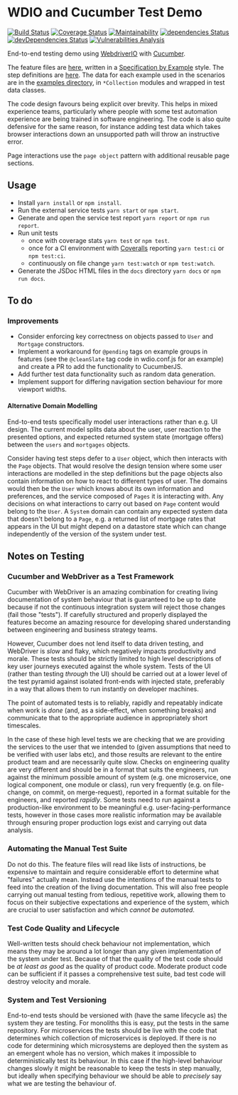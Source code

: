 # WDIO and Cucumber Test Demo
[![Build Status](https://travis-ci.org/jimCresswell/e2e-web-test-framework-demo.svg?branch=master)](https://travis-ci.org/jimCresswell/e2e-web-test-framework-demo)
[![Coverage Status](https://coveralls.io/repos/github/jimCresswell/e2e-web-test-framework-demo/badge.svg?branch=master)](https://coveralls.io/github/jimCresswell/e2e-web-test-framework-demo?branch=master)
[![Maintainability](https://api.codeclimate.com/v1/badges/72c356a84ab64c90c952/maintainability)](https://codeclimate.com/github/jimCresswell/sr2-nw-jim/maintainability)
[![dependencies Status](https://david-dm.org/jimCresswell/e2e-web-test-framework-demo/status.svg)](https://david-dm.org/jimCresswell/e2e-web-test-framework-demo)
[![devDependencies Status](https://david-dm.org/jimCresswell/e2e-web-test-framework-demo/dev-status.svg)](https://david-dm.org/jimCresswell/e2e-web-test-framework-demo?type=dev)
[![Vulnerabilities Analysis](https://snyk.io/test/github/jimCresswell/e2e-web-test-framework-demo/badge.svg?targetFile=package.json)](https://snyk.io/test/github/jimCresswell/e2e-web-test-framework-demo?targetFile=package.json)

End-to-end testing demo using [WebdriverIO](https://webdriver.io/) with [Cucumber](https://cucumber.io/).

The feature files are [here](src/features), written in a [Specification by Example](https://gojko.net/books/specification-by-example/) style. The step definitions are [here](src/steps). The data for each example used in the scenarios are in the [examples directory](src/examples), in `*Collection` modules and wrapped in test data classes.

The code design favours being explicit over brevity. This helps in mixed experience teams, particularly where people with some test automation experience are being trained in software engineering. The code is also quite defensive for the same reason, for instance adding test data which takes browser interactions down an unsupported path will throw an instructive error.

Page interactions use the `page object` pattern with additional reusable page sections.

## Usage

 * Install `yarn install` or `npm install`.
 * Run the external service tests `yarn start` or `npm start`.
 * Generate and open the service test report `yarn report` or `npm run report`.
 * Run unit tests
   * once with coverage stats `yarn test` or `npm test`.
   * once for a CI environment with [Coveralls](https://coveralls.io/) reporting `yarn test:ci` or `npm test:ci`.
   * continuously on file change `yarn test:watch` or `npm test:watch`.
 * Generate the JSDoc HTML files in the `docs` directory `yarn docs` or `npm run docs`.


## To do

### Improvements

  * Consider enforcing key correctness on objects passed to `User` and `Mortgage` constructors.
  * Implement a workaround for `@pending` tags on example groups in features (see the `@cleanSlate` tag code in wdio.conf.js for an example) and create a PR to add the functionality to CucumberJS.
  * Add further test data functionality such as random data generation.
  * Implement support for differing navigation section behaviour for more viewport widths.

#### Alternative Domain Modelling

End-to-end tests specifically model user interactions rather than e.g. UI design. The current model splits data about the user, user reaction to the presented options, and expected returned system state (mortgage offers) between the `users` and `mortgages` objects.

Consider having test steps defer to a `User` object, which then interacts with the `Page` objects. That would resolve the design tension where some user interactions are modelled in the step definitions but the page objects also contain information on how to react to different types of user. The domains would then be the `User` which knows about its own information and preferences, and the service composed of `Pages` it is interacting with. Any decisions on what interactions to carry out based on `Page` content would belong to the `User`. A `System` domain can contain any expected system data that doesn't belong to a `Page`, e.g. a returned list of mortgage rates that appears in the UI but might depend on a datastore state which can change independently of the version of the system under test.


## Notes on Testing

### Cucumber and WebDriver as a Test Framework

Cucumber with WebDriver is an amazing combination for creating living documentation of system behaviour that is guaranteed to be up to date because if not the continuous integration system will reject those changes (fail those "tests"). If carefully structured and properly displayed the features become an amazing resource for developing shared understanding between engineering and business strategy teams.

However, Cucumber does not lend itself to data driven testing, and WebDriver is *slow* and flaky, which negatively impacts productivity and morale. These tests should be strictly limited to high level descriptions of key user journeys executed against the whole system. Tests of the UI (rather than testing _through_ the UI) should be carried out at a lower level of the test pyramid against isolated front-ends with injected state, preferably in a way that allows them to run instantly on developer machines.

The point of automated tests is to reliably, rapidly and repeatably indicate when work is *done* (and, as a side-effect, when something breaks) and communicate that to the appropriate audience in appropriately short timescales.

In the case of these high level tests we are checking that we are providing the services to the user that we intended to (given assumptions that need to be verified with user labs etc), and those results are relevant to the entire product team and are necessarily quite slow. Checks on engineering quality are very different and should be in a format that suits the engineers, run against the minimum possible amount of system (e.g. one microservice, one logical component, one module or class), run very frequently (e.g. on file-change, on commit, on merge-request), reported in a format suitable for the engineers, and reported *rapidly*. Some tests need to run against a production-like environment to be meaningful e.g. user-facing-performance tests, however in those cases more realistic information may be available through ensuring proper production logs exist and carrying out data analysis.

### Automating the Manual Test Suite

Do not do this. The feature files will read like lists of instructions, be expensive to maintain and require considerable effort to determine what "failures" actually mean. Instead use the intentions of the manual tests to feed into the creation of the living documentation. This will also free people carrying out manual testing from tedious, repetitive work, allowing them to focus on their subjective expectations and experience of the system, which are crucial to user satisfaction and which _cannot be automated_.

### Test Code Quality and Lifecycle

Well-written tests should check behaviour not implementation, which means they may be around a lot longer than any given implementation of the system under test. Because of that the quality of the test code should be _at least as good_ as the quality of product code. Moderate product code can be sufficient if it passes a comprehensive test suite, bad test code will destroy velocity and morale.

### System and Test Versioning

End-to-end tests should be versioned with (have the same lifecycle as) the system they are testing. For monoliths this is easy, put the tests in the same repository. For microservices the tests should be live with the code that determines which collection of microservices is deployed. If there is no code for determining which microsystems are deployed then the system as an emergent whole has no version, which makes it impossible to deterministically test its behaviour. In this case if the high-level behaviour changes slowly it might be reasonable to keep the tests in step manually, but ideally when specifying behaviour we should be able to _precisely_ say what we are testing the behaviour of.
